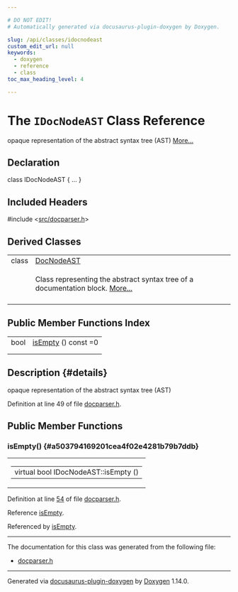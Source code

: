 ```yaml
---

# DO NOT EDIT!
# Automatically generated via docusaurus-plugin-doxygen by Doxygen.

slug: /api/classes/idocnodeast
custom_edit_url: null
keywords:
  - doxygen
  - reference
  - class
toc_max_heading_level: 4

---
```


<div class="doxyPage">

# The `IDocNodeAST` Class Reference

<p>opaque representation of the abstract syntax tree (AST) <a href="#details">More...</a></p>

## Declaration

<div class="doxyDeclaration">
class IDocNodeAST { ... }
</div>

## Included Headers

<div class="doxyIncludesList">#include &lt;<a href="/web-doxygen/docs/api/files/src/docparser-h">src/docparser.h</a>&gt;
</div>

## Derived Classes

<table class="doxyMembersIndex">

<tr class="doxyMemberIndexItem">
<td class="doxyMemberIndexItemType" align="left" valign="top">class</td>
<td class="doxyMemberIndexItemName" align="left" valign="top"><a href="/web-doxygen/docs/api/classes/docnodeast">DocNodeAST</a></td>
</tr>
<tr class="doxyMemberIndexDescription">
<td class="doxyMemberIndexDescriptionLeft"></td>
<td class="doxyMemberIndexDescriptionRight">
<p>Class representing the abstract syntax tree of a documentation block. <a href="/web-doxygen/docs/api/classes/docnodeast/#details">More...</a></p>
</td>
</tr>
<tr class="doxyMemberIndexSeparator">
<td class="doxyMemberIndexSeparator" colspan="2"></td>
</tr>

</table>

## Public Member Functions Index

<table class="doxyMembersIndex">

<tr class="doxyMemberIndexItem">
<td class="doxyMemberIndexItemType" align="left" valign="top">bool</td>
<td class="doxyMemberIndexItemName" align="left" valign="top"><a href="#a503794169201cea4f02e4281b79b7ddb">isEmpty</a> () const =0</td>
</tr>
<tr class="doxyMemberIndexDescription">
<td class="doxyMemberIndexDescriptionLeft"></td>
<td class="doxyMemberIndexDescriptionRight">
</td>
</tr>
<tr class="doxyMemberIndexSeparator">
<td class="doxyMemberIndexSeparator" colspan="2"></td>
</tr>

</table>

## Description {#details}

<p>opaque representation of the abstract syntax tree (AST)</p>

<p>Definition at line 49 of file <a href="/web-doxygen/docs/api/files/src/docparser-h">docparser.h</a>.</p>

<div class="doxySectionDef">

## Public Member Functions

### isEmpty() {#a503794169201cea4f02e4281b79b7ddb}

<div class="doxyMemberItem">
<div class="doxyMemberProto">
<table class="doxyMemberLabels">
<tr class="doxyMemberLabels">
<td class="doxyMemberLabelsLeft">
<table class="doxyMemberName">
<tr>
<td class="doxyMemberName">virtual bool IDocNodeAST::isEmpty ()</td>
</tr>
</table>
</td>
</tr>
</table>
</div>
<div class="doxyMemberDoc">


<p>Definition at line <a href="/web-doxygen/docs/api/files/src/docparser-h/#l00054">54</a> of file <a href="/web-doxygen/docs/api/files/src/docparser-h">docparser.h</a>.</p>

Reference <a href="#a503794169201cea4f02e4281b79b7ddb">isEmpty</a>.

Referenced by <a href="#a503794169201cea4f02e4281b79b7ddb">isEmpty</a>.
</div>
</div>

</div>

<hr/>

<p>The documentation for this class was generated from the following file:</p>

<ul>
<li><a href="/web-doxygen/docs/api/files/src/docparser-h">docparser.h</a></li>
</ul>

<hr/>

<p class="doxyGeneratedBy">Generated via <a href="https://github.com/xpack/docusaurus-plugin-doxygen">docusaurus-plugin-doxygen</a> by <a href="https://www.doxygen.nl">Doxygen</a> 1.14.0.</p>

</div>
